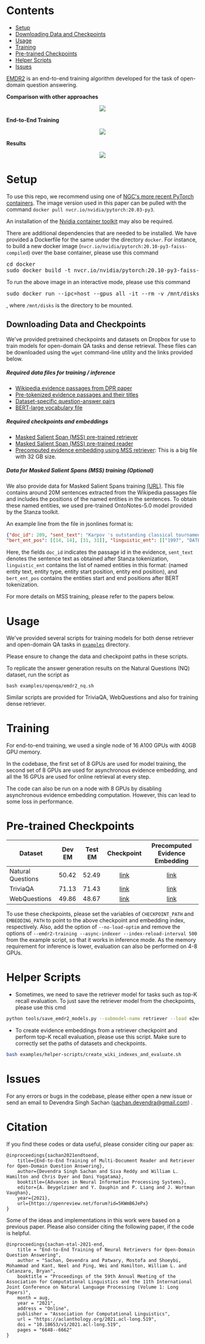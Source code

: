 <a id="contents"></a>
# Contents
<!-- MarkdownTOC -->

- [Setup](#setup)
- [Downloading Data and Checkpoints](#downloading-data-and-checkpoints)
- [Usage](#usage)
- [Training](#training)
- [Pre-trained Checkpoints](#pre-trained-checkpoints)
- [Helper Scripts](#helper-scripts)
- [Issues](#issues)

<!-- /MarkdownTOC -->


[EMDR2](https://arxiv.org/abs/2106.05346) is an end-to-end training algorithm developed for the task of open-domain question answering. 


**Comparison with other approaches**
<p align="center">
  <img src="images/cmp-small.png">
</p>


**End-to-End Training**
<p align="center">
  <img src="images/training-small.png">
</p>


**Results**
<p align="center">
  <img src="images/results-small.png">
</p>


<a id="setup"></a>
# Setup

To use this repo, we recommend using one of [NGC's more recent PyTorch containers](https://catalog.ngc.nvidia.com/orgs/nvidia/containers/pytorch/tags). 
The image version used in this paper can be pulled with the command `docker pull nvcr.io/nvidia/pytorch:20.03-py3`. 

An installation of the [Nvidia container toolkit](https://docs.nvidia.com/datacenter/cloud-native/container-toolkit/install-guide.html#install-guide) may also be required.

There are additional dependencies that are needed to be installed. We have provided a Dockerfile for the same under the directory `docker`.
For instance, to build a new docker image (`nvcr.io/nvidia/pytorch:20.10-py3-faiss-compiled`) over the base container, please use this command
<pre>
cd docker
sudo docker build -t nvcr.io/nvidia/pytorch:20.10-py3-faiss-compiled .
</pre>

To run the above image in an interactive mode, please use this command
<pre>
sudo docker run --ipc=host --gpus all -it --rm -v /mnt/disks:/mnt/disks nvcr.io/nvidia/pytorch:20.10-py3-faiss-compiled bash
</pre>
, where `/mnt/disks` is the directory to be mounted.

<a id="downloading-data-and-checkpoints"></a>
## Downloading Data and Checkpoints
We've provided pretrained checkpoints and datasets on Dropbox for use to train models for open-domain QA tasks and dense retrieval. 
These files can be downloaded using the `wget` command-line utility and the links provided below.

##### Required data files for training / inference
- [Wikipedia evidence passages from DPR paper](https://www.dropbox.com/s/bezryc9win2bha1/psgs_w100.tar.gz)
- [Pre-tokenized evidence passages and their titles](https://www.dropbox.com/s/nc49dkno8o3pgb3/evidence-wikipedia-indexed-mmap.tar.gz)
- [Dataset-specific question-answer pairs](https://www.dropbox.com/s/gm0y3lx1wv0uxx2/qas.tar.gz)
- [BERT-large vocabulary file](https://www.dropbox.com/s/ttblv1uggd4cijt/bert-large-uncased-vocab.txt)

##### Required checkpoints and embeddings
- [Masked Salient Span (MSS) pre-trained retriever](https://www.dropbox.com/s/069xj395ftxv4hz/mss-emdr2-retriever-base-steps82k.tar.gz)
- [Masked Salient Span (MSS) pre-trained reader](https://www.dropbox.com/s/33lm2685ifpei4l/mss-emdr2-reader-base-steps82k.tar.gz)
- [Precomputed evidence embedding using MSS retriever](https://www.dropbox.com/s/y7rg8u41yavje0y/psgs_w100_emdr2-retriever-base-steps82k_full-wikipedia_base.pkl): This is a big file with 32 GB size.


##### Data for Masked Salient Spans (MSS) training (Optional)
We also provide data for Masked Salient Spans training [(URL)](https://www.dropbox.com/s/yk27c88tsf39vxd/filtered_sentences.tar.gz).
This file contains around 20M sentences extracted from the Wikipedia passages file and includes the positions of the named entities in the sentences.
To obtain these named entities, we used pre-trained OntoNotes-5.0 model provided by the Stanza toolkit. 

An example line from the file in jsonlines format is:
```json
{"doc_id": 209, "sent_text": "Karpov 's outstanding classical tournament play has been seriously limited since 1997 , since he prefers to be more involved in the politics of his home country of Russia .", 
"bert_ent_pos": [[14, 14], [31, 31]], "linguistic_ent": [["1997", "DATE", 11, 11], ["Russia", "GPE", 28, 28]]}
```
Here, the fields `doc_id` indicates the passage id in the evidence, `sent_text` denotes the sentence text as obtained after Stanza tokenization, `linguistic_ent` contains the list of named entities in this format: (named entity text, entity type, entity start position, entity end position), and `bert_ent_pos` contains the entities start and end positions after BERT tokenization.  

For more details on MSS training, please refer to the papers below. 


<a id="usage"></a>
# Usage

We've provided several scripts for training models for both dense retriever and open-domain QA tasks in [`examples`](./examples) directory.

Please ensure to change the data and checkpoint paths in these scripts.

To replicate the answer generation results on the Natural Questions (NQ) dataset, run the script as
```
bash examples/openqa/emdr2_nq.sh
```

Similar scripts are provided for TriviaQA, WebQuestions and also for training dense retriever.

<a id="training"></a>
# Training

For end-to-end training, we used a single node of 16 A100 GPUs with 40GB GPU memory.

In the codebase, the first set of 8 GPUs are used for model training, the second set of 8 GPUs are used for asynchronous evidence embedding, and all the 16 GPUs are used for online retrieval at every step. 
 
The code can also be run on a node with 8 GPUs by disabling asynchronous evidence embedding computation. However, this can lead to some loss in performance.


<a id="pre-trained-checkpoints"></a>
# Pre-trained Checkpoints

Dataset | Dev EM | Test EM | Checkpoint | Precomputed Evidence Embedding
--------|--------|---------|:-----------:|:-------------------------:
Natural Questions | 50.42 | 52.49 | [link](https://www.dropbox.com/s/kqc4e8kjx5bxebv/iter_0009896.tar.gz) | [link](https://www.dropbox.com/s/pbejkxpjz4791s7/nq-ssm-step9000.pkl)
TriviaQA | 71.13 | 71.43 | [link](https://www.dropbox.com/s/88qeuutqdiai218/iter_0003250.tar.gz) | [link](https://www.dropbox.com/s/ydav0jzny4ihztm/trivia-ssm-step3250.pkl)
WebQuestions | 49.86 | 48.67 | [link](https://www.dropbox.com/s/dj7f3o6o2gk6l26/iter_0003408.tar.gz) | [link](https://www.dropbox.com/s/lza8ziq2yj992ru/webq-ssm-step2500.pkl)

To use these checkpoints, please set the variables of `CHECKPOINT_PATH` and `EMBEDDING_PATH` to point to the above checkpoint and embedding index, respectively. 
Also, add the option of `--no-load-optim` and remove the options of `--emdr2-training --async-indexer --index-reload-interval 500` from the example script, so that it works in inference mode.
As the memory requirement for inference is lower, evaluation can also be performed on 4-8 GPUs.


<a id="helper-scripts"></a>
# Helper Scripts

- Sometimes, we need to save the retriever model for tasks such as top-K recall evaluation. To just save the retriever model from the checkpoints, please use this cmd

```bash
python tools/save_emdr2_models.py --submodel-name retriever --load e2eqa/trivia --save e2eqa/trivia/retriever/
```

- To create evidence embeddings from a retriever checkpoint and perform top-K recall evaluation, please use this script. Make sure to correctly set the paths of datasets and checkpoints.

```bash 
bash examples/helper-scripts/create_wiki_indexes_and_evaluate.sh
```

<a id="issues"></a>
# Issues

For any errors or bugs in the codebase, please either open a new issue or send an email to Devendra Singh Sachan (sachan.devendra@gmail.com) . 

# Citation

If you find these codes or data useful, please consider citing our paper as:

```
@inproceedings{sachan2021endtoend,
    title={End-to-End Training of Multi-Document Reader and Retriever for Open-Domain Question Answering},
    author={Devendra Singh Sachan and Siva Reddy and William L. Hamilton and Chris Dyer and Dani Yogatama},
    booktitle={Advances in Neural Information Processing Systems},
    editor={A. Beygelzimer and Y. Dauphin and P. Liang and J. Wortman Vaughan},
    year={2021},
    url={https://openreview.net/forum?id=5KWmB6JePx}
}
```

Some of the ideas and implementations in this work were based on a previous paper. 
Please also consider citing the following paper, if the code is helpful.

```
@inproceedings{sachan-etal-2021-end,
    title = "End-to-End Training of Neural Retrievers for Open-Domain Question Answering",
    author = "Sachan, Devendra and Patwary, Mostofa and Shoeybi, Mohammad and Kant, Neel and Ping, Wei and Hamilton, William L. and Catanzaro, Bryan",
    booktitle = "Proceedings of the 59th Annual Meeting of the Association for Computational Linguistics and the 11th International Joint Conference on Natural Language Processing (Volume 1: Long Papers)",
    month = aug,
    year = "2021",
    address = "Online",
    publisher = "Association for Computational Linguistics",
    url = "https://aclanthology.org/2021.acl-long.519",
    doi = "10.18653/v1/2021.acl-long.519",
    pages = "6648--6662"
}
```

